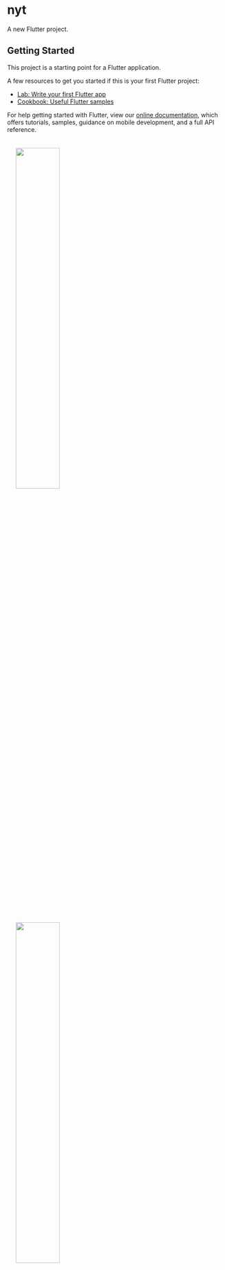 # nyt

A new Flutter project.

## Getting Started

This project is a starting point for a Flutter application.

A few resources to get you started if this is your first Flutter project:

- [Lab: Write your first Flutter app](https://flutter.dev/docs/get-started/codelab)
- [Cookbook: Useful Flutter samples](https://flutter.dev/docs/cookbook)

For help getting started with Flutter, view our
[online documentation](https://flutter.dev/docs), which offers tutorials,
samples, guidance on mobile development, and a full API reference.

<img src="images/first.png" float="left" width="45%" style="margin: 20px"><img src="images/second.png" float="right" width="45%" style="padding: 20px">
<br>
<img src="images/third.png" float="left" width="45%" style="margin: 20px"><img src="images/forth.png" float="right" width="45%" style="padding: 20px">
<br>
<img src="images/fifth.png" float="left" width="45%" style="margin: 20px"><img src="images/sixth.png" float="right" width="45%" style="padding: 20px">
<br>
<img src="images/seventh.png" float="left" width="45%" style="margin: 20px"><img src="images/eighth.png" float="right" width="45%" style="padding: 20px">
